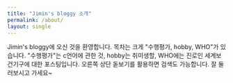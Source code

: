 ```yaml
---
title: "Jimin's bloggy 소개" 
permalink: /about/
layout: single
---
```


Jimin's bloggy에 오신 것을 환영합니다.
목차는 크게 "수행평가, hobby, WHO"가 있습니다.
"수행평가"는 c언어에 관한 것, hobby는 취미생할, WHO에는 진로인 세계보건기구에 대한 포스팅입니다.
오른쪽 상단 돋보기를 활용하면 검색도 가능합니다.
잘 둘러보시고 가세요~
